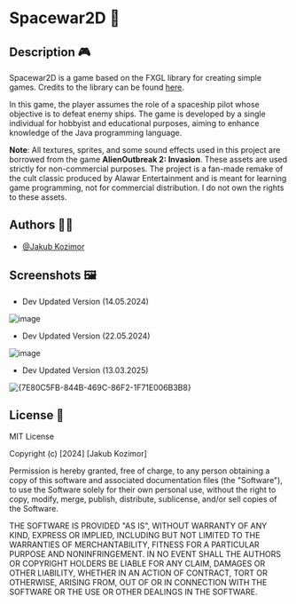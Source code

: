 # Spacewar2D 🚀

## Description 🎮

Spacewar2D is a game based on the FXGL library for creating simple games. Credits to the library can be found [here](https://github.com/AlmasB/FXGL).

In this game, the player assumes the role of a spaceship pilot whose objective is to defeat enemy ships. The game is developed by a single individual for hobbyist and educational purposes, aiming to enhance knowledge of the Java programming language.

**Note**: All textures, sprites, and some sound effects used in this project are borrowed from the game **AlienOutbreak 2: Invasion**. These assets are used strictly for non-commercial purposes. The project is a fan-made remake of the cult classic produced by Alawar Entertainment and is meant for learning game programming, not for commercial distribution. I do not own the rights to these assets.

## Authors 👨‍💻

* [@Jakub Kozimor](https://www.github.com/JBRKR000)

## Screenshots 🖼️

* Dev Updated Version (14.05.2024)

![image](https://github.com/JBRKR000/SpaceWar2D/assets/119077506/76bf1549-46b7-48ad-adce-4053806049fa)

* Dev Updated Version (22.05.2024)

![image](https://github.com/JBRKR000/SpaceWar2D/assets/119077506/ede66c0b-8e38-4420-a07a-de45e0357a71)

* Dev Updated Version (13.03.2025)

![{7E80C5FB-844B-469C-86F2-1F71E006B3B8}](https://github.com/user-attachments/assets/d2846b42-c2a7-48e0-8a80-f86acf264ca4)

## License 📜

MIT License

Copyright (c) [2024] [Jakub Kozimor]

Permission is hereby granted, free of charge, to any person obtaining a copy of this software and associated documentation files (the "Software"), to use the Software solely for their own personal use, without the right to copy, modify, merge, publish, distribute, sublicense, and/or sell copies of the Software.

THE SOFTWARE IS PROVIDED "AS IS", WITHOUT WARRANTY OF ANY KIND, EXPRESS OR IMPLIED, INCLUDING BUT NOT LIMITED TO THE WARRANTIES OF MERCHANTABILITY, FITNESS FOR A PARTICULAR PURPOSE AND NONINFRINGEMENT. IN NO EVENT SHALL THE AUTHORS OR COPYRIGHT HOLDERS BE LIABLE FOR ANY CLAIM, DAMAGES OR OTHER LIABILITY, WHETHER IN AN ACTION OF CONTRACT, TORT OR OTHERWISE, ARISING FROM, OUT OF OR IN CONNECTION WITH THE SOFTWARE OR THE USE OR OTHER DEALINGS IN THE SOFTWARE.
